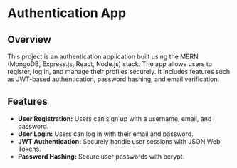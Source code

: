 # Authentication App

## Overview

This project is an authentication application built using the MERN (MongoDB, Express.js, React, Node.js) stack. The app allows users to register, log in, and manage their profiles securely. It includes features such as JWT-based authentication, password hashing, and email verification.

## Features

- **User Registration:** Users can sign up with a username, email, and password.
- **User Login:** Users can log in with their email and password.
- **JWT Authentication:** Securely handle user sessions with JSON Web Tokens.
- **Password Hashing:** Secure user passwords with bcrypt.
